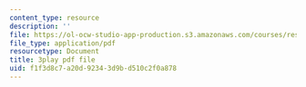 ```yaml
---
content_type: resource
description: ''
file: https://ol-ocw-studio-app-production.s3.amazonaws.com/courses/res-6-012-introduction-to-probability-spring-2018/f1f3d8c7a20d92343d9bd510c2f0a878_fZ0bbrbNq58.pdf
file_type: application/pdf
resourcetype: Document
title: 3play pdf file
uid: f1f3d8c7-a20d-9234-3d9b-d510c2f0a878
---
```

